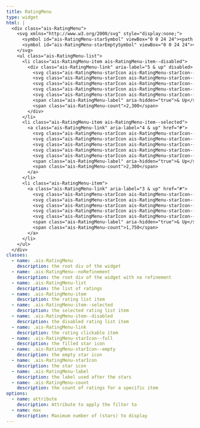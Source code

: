 ```yaml
---
title: RatingMenu
type: widget
html: |
  <div class="ais-RatingMenu">
    <svg xmlns="http://www.w3.org/2000/svg" style="display:none;">
      <symbol id="ais-RatingMenu-starSymbol" viewBox="0 0 24 24"><path d="M12 .288l2.833 8.718h9.167l-7.417 5.389 2.833 8.718-7.416-5.388-7.417 5.388 2.833-8.718-7.416-5.389h9.167z"/></symbol>
      <symbol id="ais-RatingMenu-starEmptySymbol" viewBox="0 0 24 24"><path d="M12 6.76l1.379 4.246h4.465l-3.612 2.625 1.379 4.246-3.611-2.625-3.612 2.625 1.379-4.246-3.612-2.625h4.465l1.38-4.246zm0-6.472l-2.833 8.718h-9.167l7.416 5.389-2.833 8.718 7.417-5.388 7.416 5.388-2.833-8.718 7.417-5.389h-9.167l-2.833-8.718z"/></symbol>
    </svg>
    <ul class="ais-RatingMenu-list">
      <li class="ais-RatingMenu-item ais-RatingMenu-item--disabled">
        <div class="ais-RatingMenu-link" aria-label="5 & up" disabled>
          <svg class="ais-RatingMenu-starIcon ais-RatingMenu-starIcon--full" aria-hidden="true" width="24" height="24"><use xlink:href="#ais-RatingMenu-starSymbol"></use></svg>
          <svg class="ais-RatingMenu-starIcon ais-RatingMenu-starIcon--full" aria-hidden="true" width="24" height="24"><use xlink:href="#ais-RatingMenu-starSymbol"></use></svg>
          <svg class="ais-RatingMenu-starIcon ais-RatingMenu-starIcon--full" aria-hidden="true" width="24" height="24"><use xlink:href="#ais-RatingMenu-starSymbol"></use></svg>
          <svg class="ais-RatingMenu-starIcon ais-RatingMenu-starIcon--full" aria-hidden="true" width="24" height="24"><use xlink:href="#ais-RatingMenu-starSymbol"></use></svg>
          <svg class="ais-RatingMenu-starIcon ais-RatingMenu-starIcon--full" aria-hidden="true" width="24" height="24"><use xlink:href="#ais-RatingMenu-starSymbol"></use></svg>
          <span class="ais-RatingMenu-label" aria-hidden="true">& Up</span>
          <span class="ais-RatingMenu-count">2,300</span>
        </div>
      </li>
      <li class="ais-RatingMenu-item ais-RatingMenu-item--selected">
        <a class="ais-RatingMenu-link" aria-label="4 & up" href="#">
          <svg class="ais-RatingMenu-starIcon ais-RatingMenu-starIcon--full" aria-hidden="true" width="24" height="24"><use xlink:href="#ais-RatingMenu-starSymbol"></use></svg>
          <svg class="ais-RatingMenu-starIcon ais-RatingMenu-starIcon--full" aria-hidden="true" width="24" height="24"><use xlink:href="#ais-RatingMenu-starSymbol"></use></svg>
          <svg class="ais-RatingMenu-starIcon ais-RatingMenu-starIcon--full" aria-hidden="true" width="24" height="24"><use xlink:href="#ais-RatingMenu-starSymbol"></use></svg>
          <svg class="ais-RatingMenu-starIcon ais-RatingMenu-starIcon--full" aria-hidden="true" width="24" height="24"><use xlink:href="#ais-RatingMenu-starSymbol"></use></svg>
          <svg class="ais-RatingMenu-starIcon ais-RatingMenu-starIcon--empty" aria-hidden="true" width="24" height="24"><use xlink:href="#ais-RatingMenu-starEmptySymbol"></use></svg>
          <span class="ais-RatingMenu-label" aria-hidden="true">& Up</span>
          <span class="ais-RatingMenu-count">2,300</span>
        </a>
      </li>
      <li class="ais-RatingMenu-item">
        <a class="ais-RatingMenu-link" aria-label="3 & up" href="#">
          <svg class="ais-RatingMenu-starIcon ais-RatingMenu-starIcon--full" aria-hidden="true" width="24" height="24"><use xlink:href="#ais-RatingMenu-starSymbol"></use></svg>
          <svg class="ais-RatingMenu-starIcon ais-RatingMenu-starIcon--full" aria-hidden="true" width="24" height="24"><use xlink:href="#ais-RatingMenu-starSymbol"></use></svg>
          <svg class="ais-RatingMenu-starIcon ais-RatingMenu-starIcon--full" aria-hidden="true" width="24" height="24"><use xlink:href="#ais-RatingMenu-starSymbol"></use></svg>
          <svg class="ais-RatingMenu-starIcon ais-RatingMenu-starIcon--empty" aria-hidden="true" width="24" height="24"><use xlink:href="#ais-RatingMenu-starEmptySymbol"></use></svg>
          <svg class="ais-RatingMenu-starIcon ais-RatingMenu-starIcon--empty" aria-hidden="true" width="24" height="24"><use xlink:href="#ais-RatingMenu-starEmptySymbol"></use></svg>
          <span class="ais-RatingMenu-label" aria-hidden="true">& Up</span>
          <span class="ais-RatingMenu-count">1,750</span>
        </a>
      </li>
    </ul>
  </div>
classes:
  - name: .ais-RatingMenu
    description: the root div of the widget
  - name: .ais-RatingMenu--noRefinement
    description: the root div of the widget with no refinement
  - name: .ais-RatingMenu-list
    description: the list of ratings
  - name: .ais-RatingMenu-item
    description: the rating list item
  - name: .ais-RatingMenu-item--selected
    description: the selected rating list item
  - name: .ais-RatingMenu-item--disabled
    description: the disabled rating list item
  - name: .ais-RatingMenu-link
    description: the rating clickable item
  - name: .ais-RatingMenu-starIcon--full
    description: the filled star icon
  - name: .ais-RatingMenu-starIcon--empty
    description: the empty star icon
  - name: .ais-RatingMenu-starIcon
    description: the star icon
  - name: .ais-RatingMenu-label
    description: the label used after the stars
  - name: .ais-RatingMenu-count
    description: the count of ratings for a specific item
options:
  - name: attribute
    description: Attribute to apply the filter to
  - name: max
    description: Maximum number of (stars) to display
---
```

